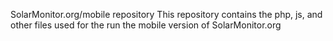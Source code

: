 SolarMonitor.org/mobile repository
This repository contains the php, js, and other files used for the run the mobile version of SolarMonitor.org

